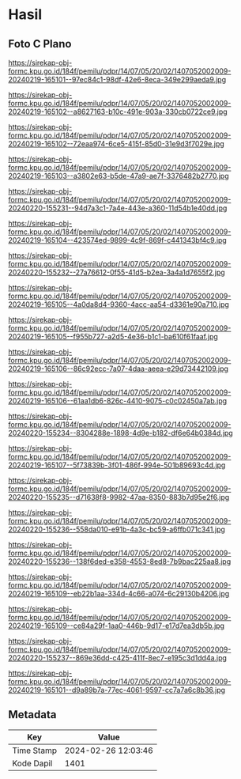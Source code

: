 # Hasil

## Foto C Plano

https://sirekap-obj-formc.kpu.go.id/184f/pemilu/pdpr/14/07/05/20/02/1407052002009-20240219-165101--97ec84c1-98df-42e6-8eca-349e299aeda9.jpg

https://sirekap-obj-formc.kpu.go.id/184f/pemilu/pdpr/14/07/05/20/02/1407052002009-20240219-165102--a8627163-b10c-491e-903a-330cb0722ce9.jpg

https://sirekap-obj-formc.kpu.go.id/184f/pemilu/pdpr/14/07/05/20/02/1407052002009-20240219-165102--72eaa974-6ce5-415f-85d0-31e9d3f7029e.jpg

https://sirekap-obj-formc.kpu.go.id/184f/pemilu/pdpr/14/07/05/20/02/1407052002009-20240219-165103--a3802e63-b5de-47a9-ae7f-3376482b2770.jpg

https://sirekap-obj-formc.kpu.go.id/184f/pemilu/pdpr/14/07/05/20/02/1407052002009-20240220-155231--94d7a3c1-7a4e-443e-a360-11d54b1e40dd.jpg

https://sirekap-obj-formc.kpu.go.id/184f/pemilu/pdpr/14/07/05/20/02/1407052002009-20240219-165104--423574ed-9899-4c9f-869f-c441343bf4c9.jpg

https://sirekap-obj-formc.kpu.go.id/184f/pemilu/pdpr/14/07/05/20/02/1407052002009-20240220-155232--27a76612-0f55-41d5-b2ea-3a4a1d7655f2.jpg

https://sirekap-obj-formc.kpu.go.id/184f/pemilu/pdpr/14/07/05/20/02/1407052002009-20240219-165105--4a0da8d4-9360-4acc-aa54-d3361e90a710.jpg

https://sirekap-obj-formc.kpu.go.id/184f/pemilu/pdpr/14/07/05/20/02/1407052002009-20240219-165105--f955b727-a2d5-4e36-b1c1-ba610f61faaf.jpg

https://sirekap-obj-formc.kpu.go.id/184f/pemilu/pdpr/14/07/05/20/02/1407052002009-20240219-165106--86c92ecc-7a07-4daa-aeea-e29d73442109.jpg

https://sirekap-obj-formc.kpu.go.id/184f/pemilu/pdpr/14/07/05/20/02/1407052002009-20240219-165106--61aa1db6-826c-4410-9075-c0c02450a7ab.jpg

https://sirekap-obj-formc.kpu.go.id/184f/pemilu/pdpr/14/07/05/20/02/1407052002009-20240220-155234--8304288e-1898-4d9e-b182-df6e64b0384d.jpg

https://sirekap-obj-formc.kpu.go.id/184f/pemilu/pdpr/14/07/05/20/02/1407052002009-20240219-165107--5f73839b-3f01-486f-994e-501b89693c4d.jpg

https://sirekap-obj-formc.kpu.go.id/184f/pemilu/pdpr/14/07/05/20/02/1407052002009-20240220-155235--d71638f8-9982-47aa-8350-883b7d95e2f6.jpg

https://sirekap-obj-formc.kpu.go.id/184f/pemilu/pdpr/14/07/05/20/02/1407052002009-20240220-155236--558da010-e91b-4a3c-bc59-a6ffb071c341.jpg

https://sirekap-obj-formc.kpu.go.id/184f/pemilu/pdpr/14/07/05/20/02/1407052002009-20240220-155236--138f6ded-e358-4553-8ed8-7b9bac225aa8.jpg

https://sirekap-obj-formc.kpu.go.id/184f/pemilu/pdpr/14/07/05/20/02/1407052002009-20240219-165109--eb22b1aa-334d-4c66-a074-6c29130b4206.jpg

https://sirekap-obj-formc.kpu.go.id/184f/pemilu/pdpr/14/07/05/20/02/1407052002009-20240219-165109--ce84a29f-1aa0-446b-9d17-e17d7ea3db5b.jpg

https://sirekap-obj-formc.kpu.go.id/184f/pemilu/pdpr/14/07/05/20/02/1407052002009-20240220-155237--869e36dd-c425-411f-8ec7-e195c3d1dd4a.jpg

https://sirekap-obj-formc.kpu.go.id/184f/pemilu/pdpr/14/07/05/20/02/1407052002009-20240219-165101--d9a89b7a-77ec-4061-9597-cc7a7a6c8b36.jpg


## Metadata

| Key        | Value               |
| ---------- | ------------------- |
| Time Stamp | 2024-02-26 12:03:46 |
| Kode Dapil | 1401                |



